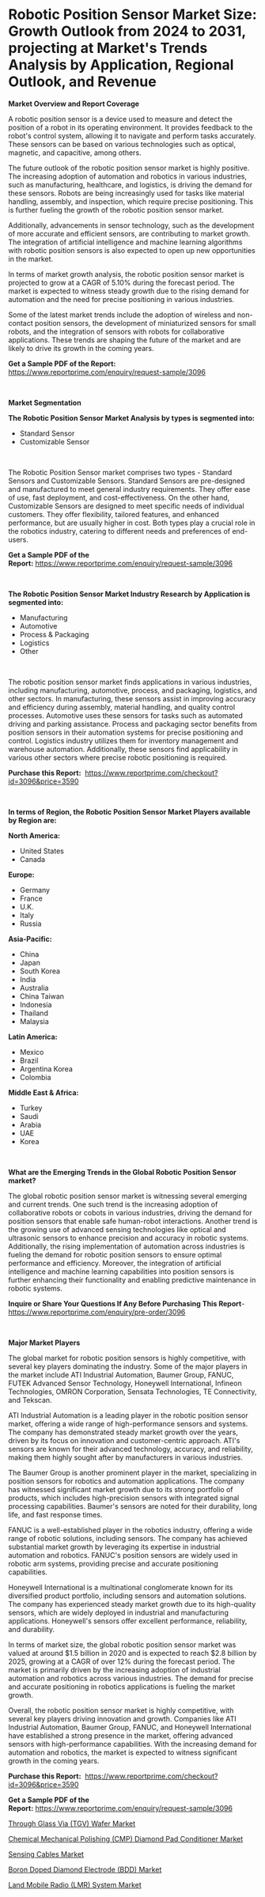 <p><h1>Robotic Position Sensor Market Size: Growth Outlook from 2024 to 2031, projecting at Market's Trends Analysis by Application, Regional Outlook, and Revenue</h1></p><p><strong>Market Overview and Report Coverage</strong></p>
<p><p>A robotic position sensor is a device used to measure and detect the position of a robot in its operating environment. It provides feedback to the robot's control system, allowing it to navigate and perform tasks accurately. These sensors can be based on various technologies such as optical, magnetic, and capacitive, among others.</p><p>The future outlook of the robotic position sensor market is highly positive. The increasing adoption of automation and robotics in various industries, such as manufacturing, healthcare, and logistics, is driving the demand for these sensors. Robots are being increasingly used for tasks like material handling, assembly, and inspection, which require precise positioning. This is further fueling the growth of the robotic position sensor market.</p><p>Additionally, advancements in sensor technology, such as the development of more accurate and efficient sensors, are contributing to market growth. The integration of artificial intelligence and machine learning algorithms with robotic position sensors is also expected to open up new opportunities in the market.</p><p>In terms of market growth analysis, the robotic position sensor market is projected to grow at a CAGR of 5.10% during the forecast period. The market is expected to witness steady growth due to the rising demand for automation and the need for precise positioning in various industries.</p><p>Some of the latest market trends include the adoption of wireless and non-contact position sensors, the development of miniaturized sensors for small robots, and the integration of sensors with robots for collaborative applications. These trends are shaping the future of the market and are likely to drive its growth in the coming years.</p></p>
<p><strong>Get a Sample PDF of the Report:</strong> <a href="https://www.reportprime.com/enquiry/request-sample/3096">https://www.reportprime.com/enquiry/request-sample/3096</a></p>
<p>&nbsp;</p>
<p><strong>Market Segmentation</strong></p>
<p><strong>The Robotic Position Sensor Market Analysis by types is segmented into:</strong></p>
<p><ul><li>Standard Sensor</li><li>Customizable Sensor</li></ul></p>
<p>&nbsp;</p>
<p><p>The Robotic Position Sensor market comprises two types - Standard Sensors and Customizable Sensors. Standard Sensors are pre-designed and manufactured to meet general industry requirements. They offer ease of use, fast deployment, and cost-effectiveness. On the other hand, Customizable Sensors are designed to meet specific needs of individual customers. They offer flexibility, tailored features, and enhanced performance, but are usually higher in cost. Both types play a crucial role in the robotics industry, catering to different needs and preferences of end-users.</p></p>
<p><strong>Get a Sample PDF of the Report:</strong>&nbsp;<a href="https://www.reportprime.com/enquiry/request-sample/3096">https://www.reportprime.com/enquiry/request-sample/3096</a></p>
<p>&nbsp;</p>
<p><strong>The Robotic Position Sensor Market Industry Research by Application is segmented into:</strong></p>
<p><ul><li>Manufacturing</li><li>Automotive</li><li>Process & Packaging</li><li>Logistics</li><li>Other</li></ul></p>
<p>&nbsp;</p>
<p><p>The robotic position sensor market finds applications in various industries, including manufacturing, automotive, process, and packaging, logistics, and other sectors. In manufacturing, these sensors assist in improving accuracy and efficiency during assembly, material handling, and quality control processes. Automotive uses these sensors for tasks such as automated driving and parking assistance. Process and packaging sector benefits from position sensors in their automation systems for precise positioning and control. Logistics industry utilizes them for inventory management and warehouse automation. Additionally, these sensors find applicability in various other sectors where precise robotic positioning is required.</p></p>
<p><strong>Purchase this Report:</strong>&nbsp; <a href="https://www.reportprime.com/checkout?id=3096&price=3590">https://www.reportprime.com/checkout?id=3096&price=3590</a></p>
<p>&nbsp;</p>
<p><strong>In terms of Region, the Robotic Position Sensor Market Players available by Region are:</strong></p>
<p>
    <p> <strong> North America: </strong>
        <ul>
            <li>United States</li>
            <li>Canada</li>
        </ul>
        </p> 
    <p> <strong> Europe: </strong>
        <ul>
            <li>Germany</li>
            <li>France</li>
            <li>U.K.</li>
            <li>Italy</li>
            <li>Russia</li>
        </ul>
        </p> 
    <p> <strong> Asia-Pacific: </strong>
        <ul>
            <li>China</li>
            <li>Japan</li>
            <li>South Korea</li>
            <li>India</li>
            <li>Australia</li>
            <li>China Taiwan</li>
            <li>Indonesia</li>
            <li>Thailand</li>
            <li>Malaysia</li>
        </ul>
        </p> 
    <p> <strong> Latin America: </strong>
        <ul>
            <li>Mexico</li>
            <li>Brazil</li>
            <li>Argentina Korea</li>
            <li>Colombia</li>
        </ul>
        </p> 
    <p> <strong> Middle East & Africa: </strong>
        <ul>
            <li>Turkey</li>
            <li>Saudi</li>
            <li>Arabia</li>
            <li>UAE</li>
            <li>Korea</li>
        </ul>
    </p>
    </p>
<p>&nbsp;</p>
<p><strong>What are the Emerging Trends in the Global Robotic Position Sensor market?</strong></p>
<p><p>The global robotic position sensor market is witnessing several emerging and current trends. One such trend is the increasing adoption of collaborative robots or cobots in various industries, driving the demand for position sensors that enable safe human-robot interactions. Another trend is the growing use of advanced sensing technologies like optical and ultrasonic sensors to enhance precision and accuracy in robotic systems. Additionally, the rising implementation of automation across industries is fueling the demand for robotic position sensors to ensure optimal performance and efficiency. Moreover, the integration of artificial intelligence and machine learning capabilities into position sensors is further enhancing their functionality and enabling predictive maintenance in robotic systems.</p></p>
<p><strong>Inquire or Share Your Questions If Any Before Purchasing This Report</strong>- <a href="https://www.reportprime.com/enquiry/pre-order/3096">https://www.reportprime.com/enquiry/pre-order/3096</a></p>
<p>&nbsp;</p>
<p><strong>Major Market Players</strong></p>
<p><p>The global market for robotic position sensors is highly competitive, with several key players dominating the industry. Some of the major players in the market include ATI Industrial Automation, Baumer Group, FANUC, FUTEK Advanced Sensor Technology, Honeywell International, Infineon Technologies, OMRON Corporation, Sensata Technologies, TE Connectivity, and Tekscan.</p><p>ATI Industrial Automation is a leading player in the robotic position sensor market, offering a wide range of high-performance sensors and systems. The company has demonstrated steady market growth over the years, driven by its focus on innovation and customer-centric approach. ATI's sensors are known for their advanced technology, accuracy, and reliability, making them highly sought after by manufacturers in various industries.</p><p>The Baumer Group is another prominent player in the market, specializing in position sensors for robotics and automation applications. The company has witnessed significant market growth due to its strong portfolio of products, which includes high-precision sensors with integrated signal processing capabilities. Baumer's sensors are noted for their durability, long life, and fast response times.</p><p>FANUC is a well-established player in the robotics industry, offering a wide range of robotic solutions, including sensors. The company has achieved substantial market growth by leveraging its expertise in industrial automation and robotics. FANUC's position sensors are widely used in robotic arm systems, providing precise and accurate positioning capabilities.</p><p>Honeywell International is a multinational conglomerate known for its diversified product portfolio, including sensors and automation solutions. The company has experienced steady market growth due to its high-quality sensors, which are widely deployed in industrial and manufacturing applications. Honeywell's sensors offer excellent performance, reliability, and durability.</p><p>In terms of market size, the global robotic position sensor market was valued at around $1.5 billion in 2020 and is expected to reach $2.8 billion by 2025, growing at a CAGR of over 12% during the forecast period. The market is primarily driven by the increasing adoption of industrial automation and robotics across various industries. The demand for precise and accurate positioning in robotics applications is fueling the market growth.</p><p>Overall, the robotic position sensor market is highly competitive, with several key players driving innovation and growth. Companies like ATI Industrial Automation, Baumer Group, FANUC, and Honeywell International have established a strong presence in the market, offering advanced sensors with high-performance capabilities. With the increasing demand for automation and robotics, the market is expected to witness significant growth in the coming years.</p></p>
<p><strong>Purchase this Report:</strong>&nbsp;&nbsp;<a href="https://www.reportprime.com/checkout?id=3096&price=3590">https://www.reportprime.com/checkout?id=3096&price=3590</a></p>
<p></p>
<p><strong>Get a Sample PDF of the Report:</strong>&nbsp;<a href="https://www.reportprime.com/enquiry/request-sample/3096">https://www.reportprime.com/enquiry/request-sample/3096</a></p>
<p><p><a href="https://github.com/laholand/Market-Research-Report-List-1/blob/main/through-glass-via-tgv-wafer-market.md">Through Glass Via (TGV) Wafer Market</a></p><p><a href="https://github.com/mohamedbakry57/Market-Research-Report-List-1/blob/main/chemical-mechanical-polishing-cmp-diamond-pad-conditioner-market.md">Chemical Mechanical Polishing (CMP) Diamond Pad Conditioner Market</a></p><p><a href="https://github.com/sougarounis/Market-Research-Report-List-1/blob/main/sensing-cables-market.md">Sensing Cables Market</a></p><p><a href="https://github.com/angelajermaine/Market-Research-Report-List-1/blob/main/boron-doped-diamond-electrode-bdd-market.md">Boron Doped Diamond Electrode (BDD) Market</a></p><p><a href="https://github.com/bmorecock/Market-Research-Report-List-1/blob/main/land-mobile-radio-lmr-system-market.md">Land Mobile Radio (LMR) System Market</a></p></p>